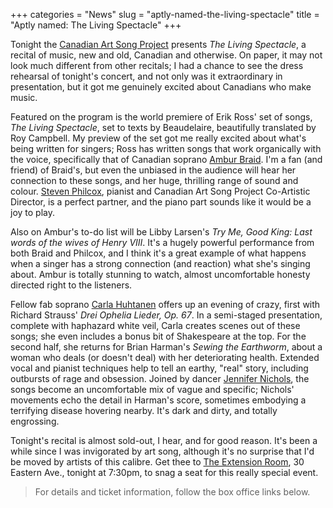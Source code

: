 +++
categories = "News"
slug = "aptly-named-the-living-spectacle"
title = "Aptly named: The Living Spectacle"
+++

Tonight the [Canadian Art Song Project](/scene/companies/canadian-art-song-project/) presents *The Living Spectacle*, a recital of music, new and old, Canadian and otherwise. On paper, it may not look much different from other recitals; I had a chance to see the dress rehearsal of tonight's concert, and not only was it extraordinary in presentation, but it got me genuinely excited about Canadians who make music.

Featured on the program is the world premiere of Erik Ross' set of songs, *The Living Spectacle*, set to texts by Beaudelaire, beautifully translated by Roy Campbell. My preview of the set got me really excited about what's being written for singers; Ross has written songs that work organically with the voice, specifically that of Canadian soprano [Ambur Braid](/scene/people/ambur-braid/). I'm a fan (and friend) of Braid's, but even the unbiased in the audience will hear her connection to these songs, and her huge, thrilling range of sound and colour. [Steven Philcox](http://www.canadianartsongproject.ca/about/), pianist and Canadian Art Song Project Co-Artistic Director, is a perfect partner, and the piano part sounds like it would be a joy to play.

Also on Ambur's to-do list will be Libby Larsen's *Try Me, Good King: Last words of the wives of Henry VIII*. It's a hugely powerful performance from both Braid and Philcox, and I think it's a great example of what happens when a singer has a strong connection (and reaction) what she's singing about. Ambur is totally stunning to watch, almost uncomfortable honesty directed right to the listeners.

Fellow fab soprano [Carla Huhtanen](/scene/people/carla-huhtanen/) offers up an evening of crazy, first with Richard Strauss' *Drei Ophelia Lieder, Op. 67*. In a semi-staged presentation, complete with haphazard white veil, Carla creates scenes out of these songs; she even includes a bonus bit of Shakespeare at the top. For the second half, she returns for Brian Harman's *Sewing the Earthworm*, about a woman who deals (or doesn't deal) with her deteriorating health. Extended vocal and pianist techniques help to tell an earthy, "real" story, including outbursts of rage and obsession. Joined by dancer [Jennifer Nichols](http://www.extensionmethod.com/), the songs become an uncomfortable mix of vague and specific; Nichols' movements echo the detail in Harman's score, sometimes embodying a terrifying disease hovering nearby. It's dark and dirty, and totally engrossing.

Tonight's recital is almost sold-out, I hear, and for good reason. It's been a while since I was invigorated by art song, although it's no surprise that I'd be moved by artists of this calibre. Get thee to [The Extension Room](http://www.extensionmethod.com/), 30 Eastern Ave., tonight at 7:30pm, to snag a seat for this really special event. 

>For details and ticket information, follow the box office links below.
